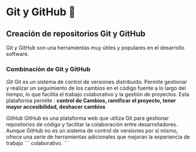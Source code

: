 # Git y GitHub 🧐

## Creación de repositorios Git y GitHub
Git y GitHub son una herramientas muy útiles y populares en el desarrollo software.

### Combinación de Git y GitHub

*Git* 
Git es un sistema de control de versiones distribuido. Permite gestionar y realizar un seguimiento de los cambios en el código fuente a lo largo del tiempo, lo que facilita el trabajo colaborativo y la gestión de proyectos. Esta plataforma permite : **control de Cambios, ramificar el proyecto, tener mayor accesibilidad, deshacer cambios**

*GitHub*
GitHub es una plataforma web que utiliza Git para gestionar repositorios de código y facilitar la colaboración entre desarrolladores. Aunque GitHub no es un sistema de control de versiones por sí mismo, ofrece una serie de herramientas adicionales que mejoran la experiencia de trabajo ´´´ colaborativo. ´´´
